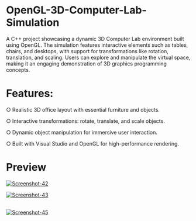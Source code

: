 # OpenGL-3D-Computer-Lab-Simulation

A C++ project showcasing a dynamic 3D Computer Lab environment built using OpenGL. The simulation features interactive elements such as tables, chairs, and desktops, with support for transformations like rotation, translation, and scaling. Users can explore and manipulate the virtual space, making it an engaging demonstration of 3D graphics programming concepts.

# Features:
○ Realistic 3D office layout with essential furniture and objects.

○ Interactive transformations: rotate, translate, and scale objects.

○ Dynamic object manipulation for immersive user interaction.

○ Built with Visual Studio and OpenGL for high-performance rendering.

# Preview

<a href="https://ibb.co.com/FJZx6KN"><img src="https://i.ibb.co.com/7VMYvX8/Screenshot-42.png" alt="Screenshot-42" border="0"></a>

<a href="https://ibb.co.com/JH8XpH3"><img src="https://i.ibb.co.com/VTbXCTw/Screenshot-43.png" alt="Screenshot-43" border="0"></a><br /><a target='_blank' href='https://imgbb.com/'><br />

<a href="https://ibb.co.com/D5N7BFW"><img src="https://i.ibb.co.com/6g24KSw/Screenshot-45.png" alt="Screenshot-45" border="0"></a>
